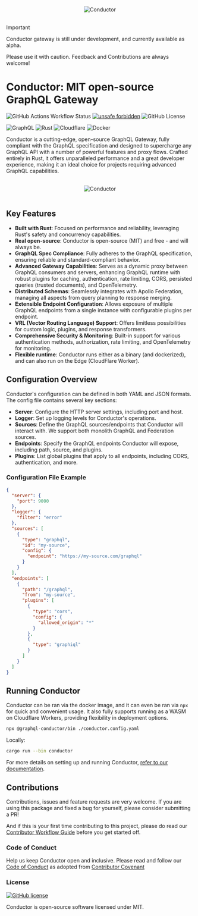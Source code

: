 <p align="center">
    &nbsp;<br>
    <img src=".github/images/logo.svg" alt="Conductor"/>
    <br>&nbsp;
</p>

> [!IMPORTANT]
> Conductor gateway is still under development, and currently available as alpha.
>
> Please use it with caution. Feedback and Contributions are always welcome!

# Conductor: MIT open-source GraphQL Gateway

![GitHub Actions Workflow Status](https://img.shields.io/github/actions/workflow/status/the-guild-org/conductor/.github/workflows/ci.yaml)
[![unsafe forbidden](https://img.shields.io/badge/unsafe-forbidden-success.svg)](https://github.com/rust-secure-code/safety-dance/)
![GitHub License](https://img.shields.io/github/license/the-guild-org/conductor)

![GraphQL](https://img.shields.io/badge/-GraphQL-E10098?style=for-the-badge&logo=graphql&logoColor=white)
![Rust](https://img.shields.io/badge/Rust-000000?style=for-the-badge&logo=rust&logoColor=white)
![Cloudflare](https://img.shields.io/badge/Cloudflare-F38020?style=for-the-badge&logo=Cloudflare&logoColor=white)
![Docker](https://img.shields.io/badge/Docker-2CA5E0?style=for-the-badge&logo=docker&logoColor=white)

Conductor is a cutting-edge, open-source GraphQL Gateway, fully compliant with the GraphQL specification and designed to supercharge any GraphQL API with a number of powerful features and proxy flows. Crafted entirely in Rust, it offers unparalleled performance and a great developer experience, making it an ideal choice for projects requiring advanced GraphQL capabilities.

<p align="center">
    &nbsp;<br>
    <img src=".github/images/banner.svg" alt="Conductor"/>
    <br>&nbsp;
</p>

## Key Features

- **Built with Rust**: Focused on performance and reliability, leveraging Rust's safety and concurrency capabilities.
- **Real open-source**: Conductor is open-source (MIT) and free - and will always be.
- **GraphQL Spec Compliance**: Fully adheres to the GraphQL specification, ensuring reliable and standard-compliant behavior.
- **Advanced Gateway Capabilities**: Serves as a dynamic proxy between GraphQL consumers and servers, enhancing GraphQL runtime with robust plugins for caching, authentication, rate limiting, CORS, persisted queries (trusted documents), and OpenTelemetry.
- **Distributed Schemas**: Seamlessly integrates with Apollo Federation, managing all aspects from query planning to response merging.
- **Extensible Endpoint Configuration**: Allows exposure of multiple GraphQL endpoints from a single instance with configurable plugins per endpoint.
- **VRL (Vector Routing Language) Support**: Offers limitless possibilities for custom logic, plugins, and response transformers.
- **Comprehensive Security & Monitoring**: Built-in support for various authentication methods, authorization, rate limiting, and OpenTelemetry for monitoring.
- **Flexible runtime**: Conductor runs either as a binary (and dockerized), and can also run on the Edge (CloudFlare Worker).

## Configuration Overview

Conductor's configuration can be defined in both YAML and JSON formats. The config file contains several key sections:

- **Server**: Configure the HTTP server settings, including port and host.
- **Logger**: Set up logging levels for Conductor's operations.
- **Sources**: Define the GraphQL sources/endpoints that Conductor will interact with. We support both monolith GraphQL and Federation sources.
- **Endpoints**: Specify the GraphQL endpoints Conductor will expose, including path, source, and plugins.
- **Plugins**: List global plugins that apply to all endpoints, including CORS, authentication, and more.

### Configuration File Example

```json
{
  "server": {
    "port": 9000
  },
  "logger": {
    "filter": "error"
  },
  "sources": [
    {
      "type": "graphql",
      "id": "my-source",
      "config": {
        "endpoint": "https://my-source.com/graphql"
      }
    }
  ],
  "endpoints": [
    {
      "path": "/graphql",
      "from": "my-source",
      "plugins": [
        {
          "type": "cors",
          "config": {
            "allowed_origin": "*"
          }
        },
        {
          "type": "graphiql"
        }
      ]
    }
  ]
}
```

## Running Conductor

Conductor can be ran via the docker image, and it can even be ran via `npx` for quick and convenient usage. It also fully supports running as a WASM on Cloudflare Workers, providing flexibility in deployment options.

```sh
npx @graphql-conductor/bin ./conductor.config.yaml
```

Locally:
  
```sh
cargo run --bin conductor
```

For more details on setting up and running Conductor, [refer to our documentation](https://the-guild.dev/graphql/gateway).

## Contributions

Contributions, issues and feature requests are very welcome. If you are using this package and fixed
a bug for yourself, please consider submitting a PR!

And if this is your first time contributing to this project, please do read our
[Contributor Workflow Guide](https://github.com/the-guild-org/Stack/blob/master/CONTRIBUTING.md)
before you get started off.

### Code of Conduct

Help us keep Conductor open and inclusive. Please read and follow our
[Code of Conduct](https://github.com/the-guild-org/Stack/blob/master/CODE_OF_CONDUCT.md) as adopted
from [Contributor Covenant](https://www.contributor-covenant.org/)

### License

[![GitHub license](https://img.shields.io/badge/license-MIT-lightgrey.svg?maxAge=2592000)](https://github.com/the-guild-org/conductor/blob/master/LICENSE)

Conductor is open-source software licensed under MIT.
